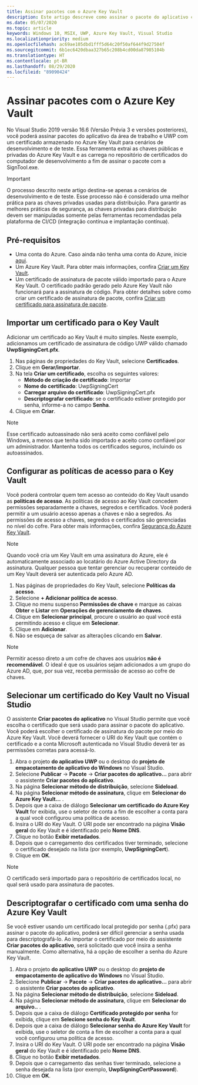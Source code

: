 ```yaml
---
title: Assinar pacotes com o Azure Key Vault
description: Este artigo descreve como assinar o pacote do aplicativo com um certificado do Azure Key Vault.
ms.date: 05/07/2020
ms.topic: article
keywords: Windows 10, MSIX, UWP, Azure Key Vault, Visual Studio
ms.localizationpriority: medium
ms.openlocfilehash: ac69ae105dbd1fff5d64c20f50af644f9d27504f
ms.sourcegitcommit: 6b1ec6420dbaa327b65c208b4cd00da87985104b
ms.translationtype: HT
ms.contentlocale: pt-BR
ms.lasthandoff: 08/29/2020
ms.locfileid: "89090424"
---
```

# <a name="sign-packages-with-azure-key-vault"></a>Assinar pacotes com o Azure Key Vault

No Visual Studio 2019 versão 16.6 (Versão Prévia 3 e versões posteriores), você poderá assinar pacotes do aplicativo da área de trabalho e UWP com um certificado armazenado no Azure Key Vault para cenários de desenvolvimento e de teste. Essa ferramenta extrai as chaves públicas e privadas do Azure Key Vault e as carrega no repositório de certificados do computador de desenvolvimento a fim de assinar o pacote com a SignTool.exe.

> [!IMPORTANT]
> O processo descrito neste artigo destina-se apenas a cenários de desenvolvimento e de teste. Esse processo não é considerado uma melhor prática para as chaves privadas usadas para distribuição. Para garantir as melhores práticas de segurança, as chaves privadas para distribuição devem ser manipuladas somente pelas ferramentas recomendadas pela plataforma de CI/CD (integração contínua e implantação contínua).

## <a name="prerequisites"></a>Pré-requisitos

- Uma conta do Azure. Caso ainda não tenha uma conta do Azure, inicie [aqui](https://azure.microsoft.com/free/).
- Um Azure Key Vault. Para obter mais informações, confira [Criar um Key Vault](/azure/key-vault/secrets/quick-create-portal#create-a-vault).
- Um certificado de assinatura de pacote válido importado para o Azure Key Vault. O certificado padrão gerado pelo Azure Key Vault não funcionará para a assinatura de código. Para obter detalhes sobre como criar um certificado de assinatura de pacote, confira [Criar um certificado para assinatura de pacote](../package/create-certificate-package-signing.md).

## <a name="import-a-certificate-to-your-key-vault"></a>Importar um certificado para o Key Vault

Adicionar um certificado ao Key Vault é muito simples. Neste exemplo, adicionamos um certificado de assinatura de código UWP válido chamado **UwpSigningCert.pfx**.

1. Nas páginas de propriedades do Key Vault, selecione **Certificados**.
2. Clique em **Gerar/importar**.
3. Na tela **Criar um certificado**, escolha os seguintes valores:
    - **Método de criação de certificado**: Importar
    - **Nome do certificado**: UwpSigningCert
    - **Carregar arquivo do certificado**: UwpSigningCert.pfx
    - **Descriptografar certificado**: se o certificado estiver protegido por senha, informe-a no campo **Senha**.
4. Clique em **Criar**.

> [!NOTE]
> Esse certificado autoassinado não será aceito como confiável pelo Windows, a menos que tenha sido importado e aceito como confiável por um administrador. Mantenha todos os certificados seguros, incluindo os autoassinados.

## <a name="configure-the-access-policies-for-your-key-vault"></a>Configurar as políticas de acesso para o Key Vault

Você poderá controlar quem tem acesso ao conteúdo do Key Vault usando as **políticas de acesso**. As políticas de acesso ao Key Vault concedem permissões separadamente a chaves, segredos e certificados. Você poderá permitir a um usuário acesso apenas a chaves e não a segredos. As permissões de acesso a chaves, segredos e certificados são gerenciadas no nível do cofre. Para obter mais informações, confira [Segurança do Azure Key Vault](/azure/key-vault/general/overview-security#identity-and-access-management).

> [!NOTE]
> Quando você cria um Key Vault em uma assinatura do Azure, ele é automaticamente associado ao locatário do Azure Active Directory da assinatura. Qualquer pessoa que tentar gerenciar ou recuperar conteúdo de um Key Vault deverá ser autenticada pelo Azure AD.

1. Nas páginas de propriedades do Key Vault, selecione **Políticas da acesso**.
2. Selecione **+ Adicionar política de acesso**.
3. Clique no menu suspenso **Permissões de chave** e marque as caixas **Obter** e **Listar** em **Operações de gerenciamento de chaves**.
4. Clique em **Selecionar principal**, procure o usuário ao qual você está permitindo acesso e clique em **Selecionar**.
5. Clique em **Adicionar**.
6. Não se esqueça de salvar as alterações clicando em **Salvar**.

> [!NOTE]
> Permitir acesso direto a um cofre de chaves aos usuários **não é recomendável**. O ideal é que os usuários sejam adicionados a um grupo do Azure AD, que, por sua vez, receba permissão de acesso ao cofre de chaves.

## <a name="select-a-certificate-from-your-key-vault-in-visual-studio"></a>Selecionar um certificado do Key Vault no Visual Studio

O assistente **Criar pacotes do aplicativo** no Visual Studio permite que você escolha o certificado que será usado para assinar o pacote do aplicativo. Você poderá escolher o certificado de assinatura do pacote por meio do Azure Key Vault. Você deverá fornecer o URI do Key Vault que contém o certificado e a conta Microsoft autenticada no Visual Studio deverá ter as permissões corretas para acessá-lo.

1. Abra o projeto **do aplicativo UWP** ou o desktop do **projeto de empacotamento de aplicativo do Windows** no Visual Studio.
2. Selecione **Publicar** -> **Pacote** -> **Criar pacotes do aplicativo...** para abrir o assistente **Criar pacotes do aplicativo**.
3. Na página **Selecionar método de distribuição**, selecione **Sideload**.
4. Na página **Selecionar método de assinatura**, clique em **Selecionar do Azure Key Vault...** .
5. Depois que a caixa de diálogo **Selecionar um certificado do Azure Key Vault** for exibida, use o seletor de conta a fim de escolher a conta para a qual você configurou uma política de acesso.
6. Insira o URI do Key Vault. O URI pode ser encontrado na página **Visão geral** do Key Vault e é identificado pelo **Nome DNS**.
7. Clique no botão **Exibir metadados**.
8. Depois que o carregamento dos certificados tiver terminado, selecione o certificado desejado na lista (por exemplo, **UwpSigningCert**).
9. Clique em **OK**.

> [!NOTE]
> O certificado será importado para o repositório de certificados local, no qual será usado para assinatura de pacotes.

## <a name="decrypt-your-certificate-with-a-password-from-azure-key-vault"></a>Descriptografar o certificado com uma senha do Azure Key Vault

Se você estiver usando um certificado local protegido por senha (.pfx) para assinar o pacote do aplicativo, poderá ser difícil gerenciar a senha usada para descriptografá-lo. Ao importar o certificado por meio do assistente **Criar pacotes do aplicativo**, será solicitado que você insira a senha manualmente. Como alternativa, há a opção de escolher a senha do Azure Key Vault.

1. Abra o projeto **do aplicativo UWP** ou o desktop do **projeto de empacotamento de aplicativo do Windows** no Visual Studio.
2. Selecione **Publicar** -> **Pacote** -> **Criar pacotes do aplicativo...** para abrir o assistente **Criar pacotes do aplicativo**.
3. Na página **Selecionar método de distribuição**, selecione **Sideload**.
4. Na página **Selecionar método de assinatura**, clique em **Selecionar do arquivo..** .
5. Depois que a caixa de diálogo **Certificado protegido por senha** for exibida, clique em **Selecione senha do Key Vault**.
6. Depois que a caixa de diálogo **Selecionar senha do Azure Key Vault** for exibida, use o seletor de conta a fim de escolher a conta para a qual você configurou uma política de acesso.
7. Insira o URI do Key Vault. O URI pode ser encontrado na página **Visão geral** do Key Vault e é identificado pelo **Nome DNS**.
8. Clique no botão **Exibir metadados**.
9. Depois que o carregamento das senhas tiver terminado, selecione a senha desejada na lista (por exemplo, **UwpSigningCertPassword**).
10. Clique em **OK**.
